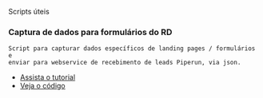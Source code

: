 Scripts úteis

### Captura de dados para formulários do RD
```
Script para capturar dados específicos de landing pages / formulários e
enviar para webservice de recebimento de leads Piperun, via json.
```
- [Assista o tutorial](https://www.loom.com/share/f8c6ddbcb1234215be3df8af4bf86c23)
- [Veja o código](https://github.com/dinhogehm/piperun-scripts/blob/master/integrador-json-rd-station.html)
